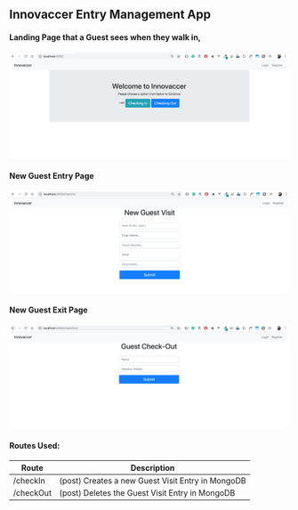## Innovaccer Entry Management App

#### Landing Page that a Guest sees when they walk in,
![Landing Screen](https://raw.githubusercontent.com/akhileshPandey16/Innovacer_Entry_Mangement/master/images/Welcome.png)

#### New Guest Entry Page

![Entry Screen](https://raw.githubusercontent.com/akhileshPandey16/Innovacer_Entry_Mangement/master/images/entry.png)

#### New Guest Exit Page

![Exit Screen](https://raw.githubusercontent.com/akhileshPandey16/Innovacer_Entry_Mangement/master/images/exit.png)


#### Routes Used:

| Route  | Description |
| ------------- | ------------- |
| /checkIn |(post) Creates a new Guest Visit Entry in MongoDB  |
| /checkOut |(post) Deletes the  Guest Visit Entry in MongoDB  |
